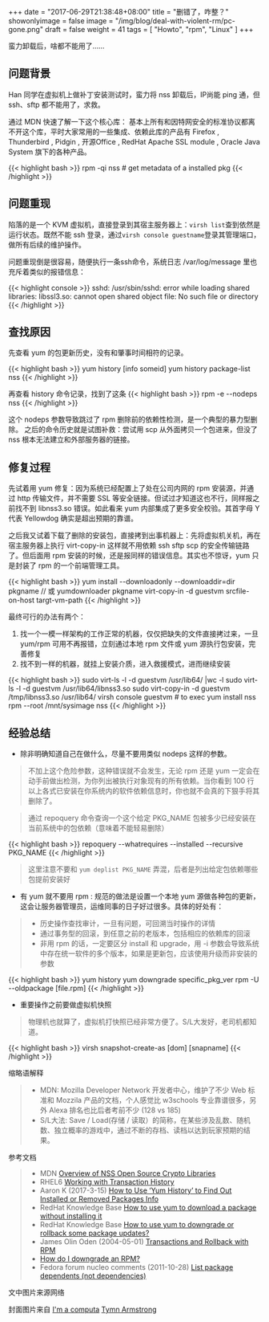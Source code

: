 +++
date = "2017-06-29T21:38:48+08:00"
title = "删错了，咋整？"
showonlyimage = false
image = "/img/blog/deal-with-violent-rm/pc-gone.png"
draft = false
weight = 41
tags = [ "Howto", "rpm", "Linux" ]
+++

蛮力卸载后，啥都不能用了……
<!--more-->

## 问题背景

Han 同学在虚拟机上做补丁安装测试时，蛮力将 nss 卸载后，IP尚能 ping 通，但 ssh、sftp 都不能用了，求救。

通过 MDN 快速了解一下这个核心库：
基本上所有和因特网安全的标准协议都离不开这个库，平时大家常用的一些集成、依赖此库的产品有 Firefox , Thunderbird , Pidgin , 开源Office , RedHat Apache SSL module , Oracle Java System 旗下的各种产品。

{{< highlight bash >}}
rpm -qi nss # get metadata of a installed pkg
{{< /highlight >}}
<br />

## 问题重现

陷落的是一个 KVM 虚拟机，直接登录到其宿主服务器上：``` virsh list ```查到依然是运行状态。既然不能 ssh 登录，通过``` virsh console guestname ```登录其管理端口，做所有后续的维护操作。

问题重现倒是很容易，随便执行一条ssh命令，系统日志 /var/log/message 里也充斥着类似的报错信息：

{{< highlight console >}}
sshd: /usr/sbin/sshd: error while loading shared libraries:
    libssl3.so: cannot open shared object file:
        No such file or directory
{{< /highlight >}}
<br />

## 查找原因

先查看 yum 的包更新历史，没有和肇事时间相符的记录。

{{< highlight bash >}}
yum history [info someid]
yum history package-list nss
{{< /highlight >}}

再查看 history 命令记录，找到了这条
{{< highlight bash >}}
rpm -e --nodeps nss
{{< /highlight >}}

这个 nodeps 参数导致跳过了 rpm 删除前的依赖性检测，是一个典型的暴力型删除。
之后的命令历史就是试图补救：尝试用 scp 从外面拷贝一个包进来，但没了 nss 根本无法建立和外部服务器的链接。

## 修复过程

先试着用 yum 修复：因为系统已经配置上了处在公司内网的 rpm 安装源，并通过 http 传输文件，并不需要 SSL 等安全链接。但试过才知道这也不行，同样报之前找不到 libnss3.so 错误。如此看来 yum 内部集成了更多安全校验。其首字母 Y 代表 Yellowdog 确实是超出预期的靠谱。

之后我又试着下载了删除的安装包，直接拷到出事机器上：先将虚拟机关机，再在宿主服务器上执行 virt-copy-in 这样就不用依赖 ssh sftp scp 的安全传输链路了。但后面用 rpm 安装的时候，还是报同样的错误信息。其实也不惊讶，yum 只是封装了 rpm 的一个前端管理工具。

{{< highlight bash >}}
yum install --downloadonly --downloaddir=dir pkgname
// 或 yumdownloader pkgname
virt-copy-in -d guestvm srcfile-on-host targt-vm-path
{{< /highlight >}}

最终可行的办法有两个：

1. 找一个一模一样架构的工作正常的机器，仅仅把缺失的文件直接拷过来，一旦 yum/rpm 可用不再报错，立刻通过本地 rpm 文件或 yum 源执行包安装，完善修复
2. 找不到一样的机器，就挂上安装介质，进入救援模式，进而继续安装

{{< highlight bash >}}
sudo virt-ls -l -d guestvm /usr/lib64/ |wc -l
sudo virt-ls -l -d guestvm /usr/lib64/libnss3.so
sudo virt-copy-in -d guestvm /tmp/libnss3.so /usr/lib64/
virsh console guestvm # to exec yum install nss
rpm --root /mnt/sysimage nss
{{< /highlight >}}
<br />

## 经验总结

* 除非明确知道自己在做什么，尽量不要用类似 nodeps 这样的参数。
> 不加上这个危险参数，这种错误就不会发生，无论 rpm 还是 yum 一定会在动手前做出检测，为你列出被执行对象现有的所有依赖。当你看到 100 行以上各式已安装在你系统内的软件依赖信息时，你也就不会真的下狠手将其删除了。

> 通过 repoquery 命令查询一个这个给定 PKG_NAME 包被多少已经安装在当前系统中的包依赖（意味着不能轻易删除）

{{< highlight bash >}}
repoquery --whatrequires --installed --recursive PKG_NAME
{{< /highlight >}}

> 这里注意不要和 ```yum deplist PKG_NAME``` 弄混，后者是列出给定包依赖哪些包提前安装好


* 有 yum 就不要用 rpm : 规范的做法是设置一个本地 yum 源做各种包的更新，这会让服务器管理员，运维同事的日子好过很多。具体的好处有：
> - 历史操作查找审计，一旦有问题，可回溯当时操作的详情
> - 通过事务型的回滚，到任意之前的老版本，包括相应的依赖库的回滚
> - 非用 rpm 的话，一定要区分 install 和 upgrade，用 -i 参数会导致系统中存在统一软件的多个版本，如果是更新包，应该使用升级而非安装的参数

{{< highlight bash >}}
yum history
yum downgrade specific_pkg_ver
rpm -U --oldpackage [file.rpm]
{{< /highlight >}}
<br />

* 重要操作之前要做虚拟机快照
> 物理机也就算了，虚拟机打快照已经非常方便了。S/L大发好，老司机都知道。

{{< highlight bash >}}
virsh snapshot-create-as [dom] [snapname] <desc>
{{< /highlight >}}
<br />

缩略语解释

> - MDN: Mozilla Developer Network 开发者中心，维护了不少 Web 标准和 Mozzila 产品的文档，个人感觉比 w3schools 专业靠谱很多，另外 Alexa 排名也比后者考前不少 (128 vs 185)
> - S/L大法: Save / Load(存储 / 读取）的简称，在某些涉及乱数、随机数、独立概率的游戏中，通过不断的存档、读档以达到玩家预期的结果。

参考文档

> - MDN   [Overview of NSS Open Source Crypto Libraries]( https://developer.mozilla.org/en-US/docs/Mozilla/Projects/NSS/Overview
>)
> - RHEL6 [Working with Transaction History]( https://access.redhat.com/documentation/en-US/Red_Hat_Enterprise_Linux/6/html/Deployment_Guide/sec-Yum-Transaction_History.html)
> - Aaron K (2017-3-15) [How to Use ‘Yum History’ to Find Out Installed or Removed Packages Info](https://www.tecmint.com/view-yum-history-to-find-packages-info/)
> - RedHat Knowledge Base [How to use yum to download a package without installing it](https://access.redhat.com/solutions/10154)
> - RedHat Knowledge Base [How to use yum to downgrade or rollback some package updates?](https://access.redhat.com/solutions/29617)
> - James Olin Oden (2004-05-01) [Transactions and Rollback with RPM](http://www.linuxjournal.com/article/7034)
> - [How do I downgrade an RPM?](https://serverfault.com/a/274311)
> - Fedora forum nucleo comments (2011-10-28) [List package dependents (not dependencies)](http://forums.fedoraforum.org/showthread.php?t=271492)

文中图片来源网络

封面图片来自 [I'm a computa](https://dribbble.com/shots/1606433-I-m-a-computa) <a href="https://dribbble.com/Tymn"><i class="fa fa-dribbble" aria-hidden="true"></i> Tymn Armstrong</a>  
